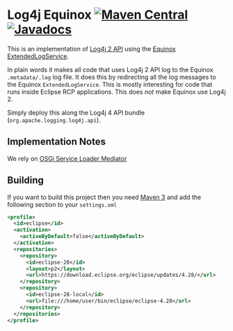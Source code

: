 Log4j Equinox [![Maven Central](https://maven-badges.herokuapp.com/maven-central/com.github.marschall/com.github.marschall.log4j-equinox/badge.svg)](https://maven-badges.herokuapp.com/maven-central/com.github.marschall/com.github.marschall.log4j-equinox)  [![Javadocs](https://www.javadoc.io/badge/com.github.marschall/com.github.marschall.log4j-equinox.svg)](https://www.javadoc.io/doc/com.github.marschall/com.github.marschall.log4j-equinox)
=====================

This is an implementation of [Log4j 2 API](https://logging.apache.org/log4j/2.x/log4j-api/index.html) using the [Equinox](https://www.eclipse.org/equinox/) [ExtendedLogService](https://bugs.eclipse.org/bugs/show_bug.cgi?id=260672).

In plain words it makes all code that uses Log4j 2 API log to the Equinox `.metadata/.log` log file. It does this by redirecting all the log messages to the Equinox `ExtendedLogService`. This is mostly interesting for code that runs inside Eclipse RCP applications. This does _not_ make Equinox use Log4j 2. 

Simply deploy this along the Log4j 4 API bundle (`org.apache.logging.log4j.api`).


Implementation Notes
--------------------

We rely on [OSGi Service Loader Mediator](https://eclipse.dev/eclipse/news/4.28/platform.php#slf4j.api-version-2)

Building
--------
If you want to build this project then you need [Maven 3](https://maven.apache.org/) and add the following section to your <code>settings.xml</code>

```xml
<profile>
  <id>eclipse</id>
  <activation>
    <activeByDefault>false</activeByDefault>
  </activation>
  <repositories>
    <repository>
      <id>eclipse-28</id>
      <layout>p2</layout>
      <url>https://download.eclipse.org/eclipse/updates/4.28/</url>
    </repository>
    <repository>
      <id>eclipse-28-local</id>
      <url>file:///home/user/bin/eclipse/eclipse-4.28</url>
    </repository>
  </repositories>
</profile>
```
